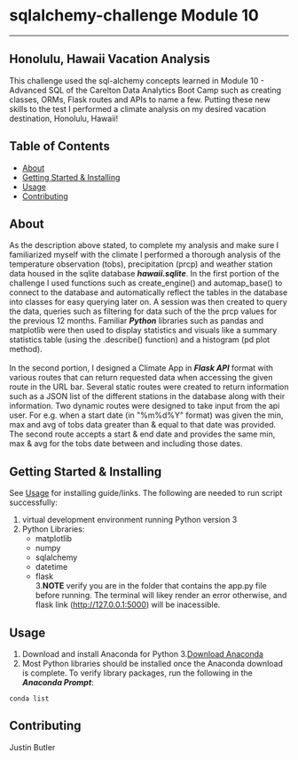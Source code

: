# sqlalchemy-challenge Module 10
------------------------------------------------------

## Honolulu, Hawaii Vacation Analysis
This challenge used the sql-alchemy concepts learned in Module 10 - Advanced SQL of the Carelton Data Analytics Boot Camp such as creating classes, ORMs, Flask routes and APIs to name a few. Putting these new skills to the test I performed a climate analysis on my desired vacation destination, Honolulu, Hawaii!

## Table of Contents

- [About](#about)
- [Getting Started & Installing](#getting-started--installing)
- [Usage](#usage)
- [Contributing](#contributing)

## About 
As the description above stated, to complete my analysis and make sure I familiarized myself with the climate I performed a thorough analysis of the temperature observation (tobs), precipitation (prcp) and weather station data housed in the sqlite database ***hawaii.sqlite***. In the first portion of the challenge I used functions such as create_engine() and automap_base() to connect to the database and automatically reflect the tables in the database into classes for easy querying later on. A session was then created to query the data, queries such as filtering for data such of the the prcp values for the previous 12 months. Familiar ***Python*** libraries such as pandas and matplotlib were then used to display statistics and visuals like a summary statistics table (using the .describe() function) and a histogram (pd plot method). <br>  
In the second portion, I designed a Climate App in ***Flask API*** format with various routes that can return requested data when accessing the given route in the URL bar. Several static routes were created to return information such as a JSON list of the different stations in the database along with their information. Two dynamic routes were designed to take input from the api user. For e.g. when a start date (in "%m%d%Y" format) was given the min, max and avg of tobs data greater than & equal to that date was provided. The second route accepts a start & end date and provides the same min, max & avg for the tobs date between and including those dates.

## Getting Started & Installing
See [Usage](#usage) for installing guide/links.
The following are needed to run script successfully:  
1. virtual development environment running Python version 3 
2. Python Libraries:
    * matplotlib
    * numpy
    * sqlalchemy
    * datetime
    * flask <br>
3.**NOTE** verify you are in the folder that contains the app.py file before running. The terminal will likey render an error otherwise, and flask link (http://127.0.0.1:5000) will be inacessible.

## Usage
1. Download and install Anaconda for Python 3.[Download Anaconda](https://www.anaconda.com/distribution/#windows)
2. Most Python libraries should be installed once the Anaconda download is complete. To verify library packages, run the following in the ***Anaconda Prompt***:
```
conda list
```

## Contributing
Justin Butler